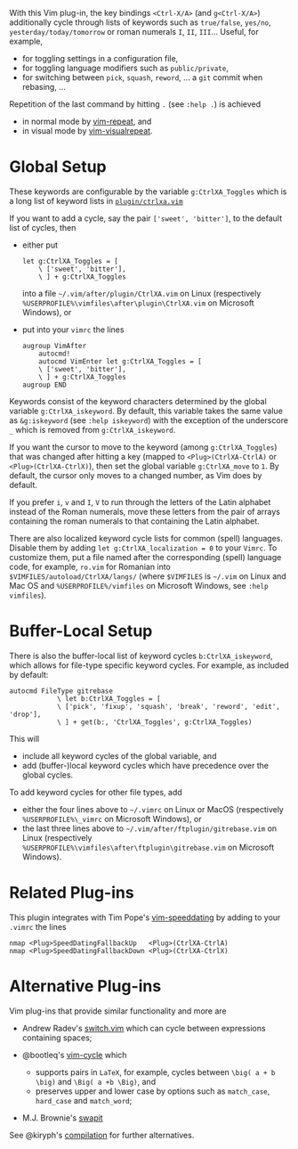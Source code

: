 With this Vim plug-in, the key bindings `<Ctrl-X/A>` (and `g<Ctrl-X/A>`) additionally cycle through lists of keywords such as `true/false`, `yes/no`, `yesterday/today/tomorrow` or roman numerals `I`, `II`, `III`...
Useful, for example,

- for toggling settings in a configuration file,
- for toggling language modifiers such as `public/private`,
- for switching between `pick`, `squash`, `reword`, ... a `git` commit when rebasing, ...

Repetition of the last command by hitting `.` (see `:help .`) is achieved

- in normal mode by [vim-repeat](https://github.com/tpope/vim-repeat), and
- in visual mode by [vim-visualrepeat](https://github.com/inkarkat/vim-visualrepeat).

# Global Setup

These keywords are configurable by the variable `g:CtrlXA_Toggles` which is a long list of keyword lists in [`plugin/ctrlxa.vim`](https://github.com/Konfekt/vim-CtrlXA/blob/master/plugin/CtrlXA/toggles.vim)

If you want to add a cycle, say the pair `['sweet', 'bitter']`, to the default list of cycles, then

- either put

    ```vim
    let g:CtrlXA_Toggles = [
        \ ['sweet', 'bitter'],
        \ ] + g:CtrlXA_Toggles
    ```

    into a file `~/.vim/after/plugin/CtrlXA.vim` on Linux (respectively `%USERPROFILE%\vimfiles\after\plugin\CtrlXA.vim` on Microsoft Windows), or
- put into your `vimrc` the lines

    ```vim
    augroup VimAfter
        autocmd!
        autocmd VimEnter let g:CtrlXA_Toggles = [
        \ ['sweet', 'bitter'],
        \ ] + g:CtrlXA_Toggles
    augroup END
    ```

Keywords consist of the keyword characters determined by the global variable `g:CtrlXA_iskeyword`.
By default, this variable takes the same value as `&g:iskeyword` (see `:help iskeyword`) with the exception of the underscore `_` which is removed from `g:CtrlXA_iskeyword`.

If you want the cursor to move to the keyword (among `g:CtrlXA_Toggles`) that was changed after hitting a key (mapped to `<Plug>(CtrlXA-CtrlA)` or `<Plug>(CtrlXA-CtrlX)`), then set the global variable `g:CtrlXA_move` to `1`.
By default, the cursor only moves to a changed number, as Vim does by default.

If you prefer `i`, `v` and `I`, `V` to run through the letters of the Latin
alphabet instead of the Roman numerals, move these letters from the pair of
arrays containing the roman numerals to that containing the Latin alphabet.

There are also localized keyword cycle lists for common (spell) languages.
Disable them by adding `let g:CtrlXA_localization = 0` to your `Vimrc`.
To customize them, put a file named after the corresponding (spell) language code, for example, `ro.vim` for Romanian into `$VIMFILES/autoload/CtrlXA/langs/`
(where `$VIMFILES` is `~/.vim` on Linux and Mac OS and `%USERPROFILE%/vimfiles` on Microsoft Windows, see `:help vimfiles`).

# Buffer-Local Setup

There is also the buffer-local list of keyword cycles `b:CtrlXA_iskeyword`, which allows for file-type specific keyword cycles.
For example, as included by default:

```vim
autocmd FileType gitrebase
            \ let b:CtrlXA_Toggles = [
            \ ['pick', 'fixup', 'squash', 'break', 'reword', 'edit', 'drop'],
            \ ] + get(b:, 'CtrlXA_Toggles', g:CtrlXA_Toggles)
```

This will

- include all keyword cycles of the global variable, and
- add (buffer-)local keyword cycles which have precedence over the global cycles.

To add keyword cycles for other file types, add

- either the four lines above to `~/.vimrc` on Linux or MacOS (respectively `%USERPROFILE%\_vimrc` on Microsoft Windows), or
- the last three lines above to `~/.vim/after/ftplugin/gitrebase.vim` on Linux (respectively `%USERPROFILE%\vimfiles\after\ftplugin\gitrebase.vim` on Microsoft Windows).

# Related Plug-ins

This plugin integrates with Tim Pope's [vim-speeddating](https://github.com/tpope/vim-speeddating) by adding to your `.vimrc` the lines

```vim
nmap <Plug>SpeedDatingFallbackUp   <Plug>(CtrlXA-CtrlA)
nmap <Plug>SpeedDatingFallbackDown <Plug>(CtrlXA-CtrlX)
```

# Alternative Plug-ins

Vim plug-ins that provide similar functionality and more are

- Andrew Radev's [switch.vim](https://github.com/AndrewRadev/switch.vim#more-complicated-mappings) which can cycle between expressions containing spaces;
- @bootleq's [vim-cycle](https://github.com/bootleq/vim-cycle/) which

    - supports pairs in `LaTeX`, for example, cycles between `\big( a + b \big)` and `\Big( a +b \Big)`, and
    - preserves upper and lower case by options such as `match_case`, `hard_case` and `match_word`;
- M.J. Brownie's [swapit](https://github.com/mjbrownie/swapit)

See @kiryph's [compilation](https://github.com/Konfekt/vim-CtrlXA/issues/1#issuecomment-325425550) for further alternatives.
